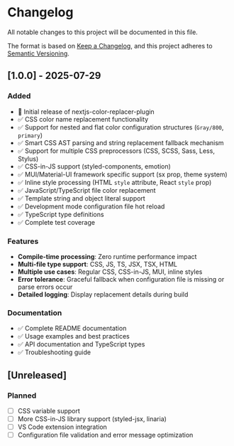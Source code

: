 # Changelog

All notable changes to this project will be documented in this file.

The format is based on [Keep a Changelog](https://keepachangelog.com/en/1.0.0/),
and this project adheres to [Semantic Versioning](https://semver.org/spec/v2.0.0.html).

## [1.0.0] - 2025-07-29

### Added
- 🎉 Initial release of nextjs-color-replacer-plugin
- ✅ CSS color name replacement functionality
- ✅ Support for nested and flat color configuration structures (`Gray/800`, `primary`)
- ✅ Smart CSS AST parsing and string replacement fallback mechanism
- ✅ Support for multiple CSS preprocessors (CSS, SCSS, Sass, Less, Stylus)
- ✅ CSS-in-JS support (styled-components, emotion)
- ✅ MUI/Material-UI framework specific support (sx prop, theme system)
- ✅ Inline style processing (HTML `style` attribute, React `style` prop)
- ✅ JavaScript/TypeScript file color replacement
- ✅ Template string and object literal support
- ✅ Development mode configuration file hot reload
- ✅ TypeScript type definitions
- ✅ Complete test coverage

### Features
- **Compile-time processing**: Zero runtime performance impact
- **Multi-file type support**: CSS, JS, TS, JSX, TSX, HTML
- **Multiple use cases**: Regular CSS, CSS-in-JS, MUI, inline styles
- **Error tolerance**: Graceful fallback when configuration file is missing or parse errors occur
- **Detailed logging**: Display replacement details during build

### Documentation
- ✅ Complete README documentation
- ✅ Usage examples and best practices
- ✅ API documentation and TypeScript types
- ✅ Troubleshooting guide

## [Unreleased]

### Planned
- [ ] CSS variable support
- [ ] More CSS-in-JS library support (styled-jsx, linaria)
- [ ] VS Code extension integration
- [ ] Configuration file validation and error message optimization 